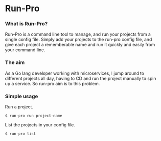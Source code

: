 # Run-Pro

### What is Run-Pro?

Run-Pro is a command line tool to manage, and run your projects from a single config file. Simply add your projects to the run-pro config file, and give each project a rememberable name and run it quickly and easily from your command line.

### The aim

As a Go lang developer working with microservices, I jump around to different projects all day, having to CD and run the project manually to spin up a service. So run-pro aim is to this problem.

### Simple usage

Run a project.

```
$ run-pro run project-name
```
List the projects in your config file.

```
$ run-pro list
